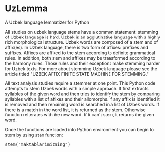 # UzLemma
A Uzbek language lemmatizer for Python

All studies on uzbek language stems have a common statement: stemming of Uzbek language is hard. Uzbek is an agglutinative language with a highly rich morphological structure. Uzbek words are composed of a stem and of affix(es). In Uzbek language, there is two form of affixes: prefixes and suffixes. Affixes are affixed to the stem according to definite grammatical rules. In addition, both stem and affixes may be transformed according to the harmony rules. Those rules and their exceptions make stemming harder for Uzbek texts. For more about stemming Uzbek language please see the article titled "UZBEK AFFIX FINITE STATE MACHINE FOR STEMMING."

All text analysis studies require a stemmer at one point. This Python code attempts to stem Uzbek words with a simple approach. It first extracts syllables of the given word and then tries to identify the stem by comparing syllables with a list of affixes and their allomorphs. If any affix is identified it is removed and then remaining word is searched in a list of Uzbek words. If there is a match in the word list, it is returned as the stem. Otherwise function reiterates with the new word. If it can't stem, it returns the given word.

Once the functions are loaded into Python environment you can begin to stem by using <code>stem</code> function: <pre>stem("maktablarimizning")</pre>
